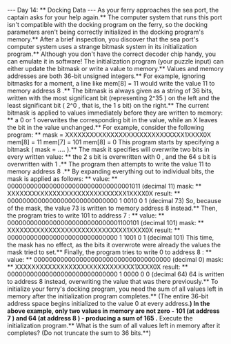 --- Day 14: ** Docking Data ---
As your ferry approaches the sea port, the captain asks for your help again.** The computer system that runs this port isn't compatible with the docking program on the ferry, so the docking parameters aren't being correctly initialized in the docking program's memory.**
After a brief inspection, you discover that the sea port's computer system uses a strange
bitmask
system in its initialization program.** Although you don't have the correct decoder chip handy, you can emulate it in software!
The initialization program (your puzzle input) can either update the bitmask or write a value to memory.**  Values and memory addresses are both 36-bit unsigned integers.**  For example, ignoring bitmasks for a moment, a line like
mem[8] = 11
would write the value
11
to memory address
8
.**
The bitmask is always given as a string of 36 bits, written with the most significant bit (representing
2^35
) on the left and the least significant bit (
2^0
, that is, the
1
s bit) on the right.** The current bitmask is applied to values immediately before they are written to memory: ** a
0
or
1
overwrites the corresponding bit in the value, while an
X
leaves the bit in the value unchanged.**
For example, consider the following program: **
mask = XXXXXXXXXXXXXXXXXXXXXXXXXXXXX1XXXX0X
mem[8] = 11
mem[7] = 101
mem[8] = 0
This program starts by specifying a bitmask (
mask = .**.**.**.**
).** The mask it specifies will overwrite two bits in every written value: ** the
2
s bit is overwritten with
0
, and the
64
s bit is overwritten with
1
.**
The program then attempts to write the value
11
to memory address
8
.** By expanding everything out to individual bits, the mask is applied as follows: **
value: **  000000000000000000000000000000001011  (decimal 11)
mask: **   XXXXXXXXXXXXXXXXXXXXXXXXXXXXX1XXXX0X
result: ** 00000000000000000000000000000
1
0010
0
1  (decimal 73)
So, because of the mask, the value
73
is written to memory address
8
instead.** Then, the program tries to write
101
to address
7
: **
value: **  000000000000000000000000000001100101  (decimal 101)
mask: **   XXXXXXXXXXXXXXXXXXXXXXXXXXXXX1XXXX0X
result: ** 00000000000000000000000000000
1
1001
0
1  (decimal 101)
This time, the mask has no effect, as the bits it overwrote were already the values the mask tried to set.** Finally, the program tries to write
0
to address
8
: **
value: **  000000000000000000000000000000000000  (decimal 0)
mask: **   XXXXXXXXXXXXXXXXXXXXXXXXXXXXX1XXXX0X
result: ** 00000000000000000000000000000
1
0000
0
0  (decimal 64)
64
is written to address
8
instead, overwriting the value that was there previously.**
To initialize your ferry's docking program, you need the sum of all values left in memory after the initialization program completes.** (The entire 36-bit address space begins initialized to the value
0
at every address.**) In the above example, only two values in memory are not zero -
101
(at address
7
) and
64
(at address
8
) - producing a sum of
165
.**
Execute the initialization program.**
What is the sum of all values left in memory after it completes?
(Do not truncate the sum to 36 bits.**)
